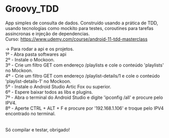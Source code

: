# Groovy_TDD
App simples de consulta de dados. Construído usando a prática de TDD, usando tecnologias como mockito para testes, coroutines para tarefas assincronas e injeção de dependencias.  <br/>
Curso: https://www.udemy.com/course/android-11-tdd-masterclass


-> Para rodar a api e os projetos.  <br/>
1º - Abra pasta softwares api  <br/>
2º - Instale o Mockoon. <br/>
3º - Crie um filtro GET com endereço /playlists e cole o conteúdo 'playlists' no Mockoon. <br/>
4º - Crie um filtro GET com endereço /playlist-details/1 e cole o conteúdo 'playlist-details-1' no Mockoon. <br/>
5º - Instale o Android Studio Artic Fox ou superior. <br/>
6º - Espere baixar todos as libs e plugins. <br/>
7º - Abra o terminal do Android Studio e digite 'ipconfig /all' e procure pelo IPV4. <br/>
8º - Aperte CTRL + ALT + F e procure por '192.168.1.106' e troque pelo IPV4 encontrado no terminal. <br/>
 <br/> <br/>
Só compilar e testar, obrigado! <br/>
